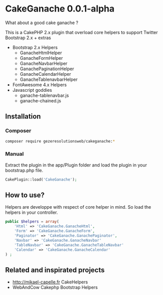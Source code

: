 CakeGanache 0.0.1-alpha
=======================

What about a good cake ganache ?

This is a CakePHP 2.x plugin that overload core helpers to support Twitter Bootstrap 2.x + extras

* Bootstrap 2.x Helpers
  * GanacheHtmlHelper
  * GanacheFormHelper
  * GanacheNavbarHelper
  * GanachePaginationHelper
  * GanacheCalendarHelper
  * GanacheTablenavbarHelper
* FontAwesome 4.x Helpers
* Javascript goddies
  * ganache-tablenavbar.js
  * ganache-chained.js

Installation
------------

### Composer

```bash
composer require gezeresolutionsweb/cakeganache:*
```

### Manual

Extract the plugin in the app/Plugin folder and load the plugin in your bootstrap.php file.

```php
CakePlugin::load('CakeGanache');
```


How to use?
-----------


Helpers are developpe with respect of core helper in mind. So load the helpers in your controller.

```php
public $helpers = array(
    'Html' => 'CakeGanache.GanacheHtml', 
    'Form' => 'CakeGanache.GanacheForm', 
    'Paginator' => 'CakeGanache.GanachePaginator',
    'Navbar' => 'CakeGanache.GanacheNavbar'
    'TableNavbar' => 'CakeGanache.GanacheTableNavbar'
    'Calendar' => 'CakeGanache.GanacheCalendar'
) ;
```

Related and inspirated projects
-------------------------------

* http://mikael-capelle.fr CakeHelpers
* WebAndCow Cakephp Bootstrap Helpers


